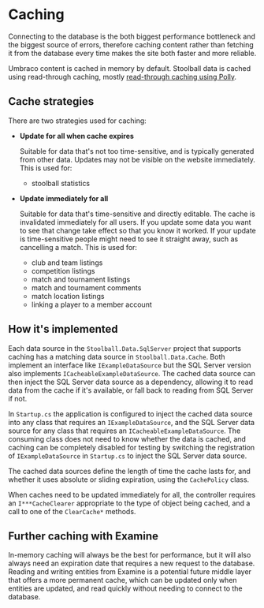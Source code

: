 # Caching

Connecting to the database is the both biggest performance bottleneck and the biggest source of errors, therefore caching content rather than fetching it from the database every time makes the site both faster and more reliable.

Umbraco content is cached in memory by default. Stoolball data is cached using read-through caching, mostly [read-through caching using Polly](https://github.com/App-vNext/Polly/wiki/Cache).

## Cache strategies

There are two strategies used for caching:

- **Update for all when cache expires**

  Suitable for data that's not too time-sensitive, and is typically generated from other data. Updates may not be visible on the website immediately. This is used for:

  - stoolball statistics

- **Update immediately for all**

  Suitable for data that's time-sensitive and directly editable. The cache is invalidated immediately for all users. If you update some data you want to see that change take effect so that you know it worked. If your update is time-sensitive people might need to see it straight away, such as cancelling a match. This is used for:

  - club and team listings
  - competition listings
  - match and tournament listings
  - match and tournament comments
  - match location listings
  - linking a player to a member account

## How it's implemented

Each data source in the `Stoolball.Data.SqlServer` project that supports caching has a matching data source in `Stoolball.Data.Cache`. Both implement an interface like `IExampleDataSource` but the SQL Server version also implements `ICacheableExampleDataSource`. The cached data source can then inject the SQL Server data source as a dependency, allowing it to read data from the cache if it's available, or fall back to reading from SQL Server if not.

In `Startup.cs` the application is configured to inject the cached data source into any class that requires an `IExampleDataSource`, and the SQL Server data source for any class that requires an `ICacheableExampleDataSource`. The consuming class does not need to know whether the data is cached, and caching can be completely disabled for testing by switching the registration of `IExampleDataSource` in `Startup.cs` to inject the SQL Server data source.

The cached data sources define the length of time the cache lasts for, and whether it uses absolute or sliding expiration, using the `CachePolicy` class.

When caches need to be updated immediately for all, the controller requires an `I***CacheClearer` appropriate to the type of object being cached, and a call to one of the `ClearCache*` methods.

## Further caching with Examine

In-memory caching will always be the best for performance, but it will also always need an expiration date that requires a new request to the database. Reading and writing entities from Examine is a potential future middle layer that offers a more permanent cache, which can be updated only when entities are updated, and read quickly without needing to connect to the database.
